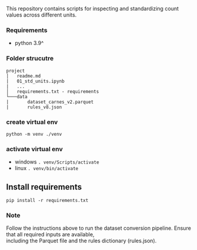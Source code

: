 This repository contains scripts for inspecting and standardizing count values across different units.

### Requirements

- python 3.9^

### Folder strucutre
```
project
│   readme.md
|   01_std_units.ipynb
|   ...
│   requirements.txt - requirements
└───data
|       dataset_carnes_v2.parquet
|       rules_v8.json
```

### create virtual env
`python -m venv ./venv `

### activate virtual env
- windows
    `. venv/Scripts/activate` <br>
- linux
    `. venv/bin/activate` <br>

## Install requirements
`pip install -r requirements.txt`

### Note

Follow the instructions above to run the dataset conversion pipeline. Ensure that all required inputs are available, <br>
including the Parquet file and the rules dictionary (rules.json).
